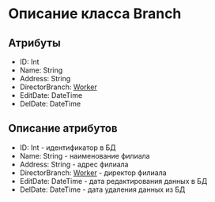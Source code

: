 # Описание класса Branch

## Атрибуты

- ID: Int 
- Name: String
- Address: String
- DirectorBranch: [Worker](./docs/Worker.md "Класс Worker")
- EditDate:	DateTime
- DelDate:	DateTime

## Описание атрибутов

- ID: Int - идентификатор в БД
- Name: String - наименование филиала 
- Address: String -  адрес филиала
- DirectorBranch: [Worker](./docs/Worker.md "Класс Worker") - директор филиала
- EditDate: DateTime - дата редактирования данных в БД
- DelDate: DateTime - дата удаления данных из БД